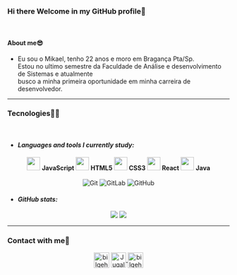 ### Hi there Welcome in my GitHub profile👋
  </br>

#### About me😎
  - Eu sou o Mikael, tenho 22 anos e moro em Bragança Pta/Sp.</br>
  Estou no ultimo semestre da Faculdade de Análise e desenvolvimento de Sistemas e
  atualmente</br> busco a minha primeira oportunidade em minha carreira de desenvolvedor.

---

### Tecnologies🚀🚀
</br>

- #### <i>Languages and tools I currently study:</i>

<div align="center">
 
<img height="30" src="https://www.flaticon.com/svg/static/icons/svg/919/919828.svg"/> <strong> JavaScript </strong> 
<img height="30" src="https://www.flaticon.com/svg/static/icons/svg/888/888859.svg"/> <strong> HTML5 </strong> 
<img height="30" src="https://www.flaticon.com/svg/static/icons/svg/888/888847.svg"/> <strong> CSS3 </strong> 
<img height="30" src="https://www.flaticon.com/svg/static/icons/svg/919/919851.svg"/> <strong> React</strong>
<img height="30" src="https://www.flaticon.com/svg/static/icons/svg/226/226777.svg"/> <strong> Java </strong>
</br></br>
![Git](https://img.shields.io/badge/-Git-%23F05032?style=flat-square&logo=git&logoColor=%23ffffff)
![GitLab](https://img.shields.io/badge/-GitLab-FCA121?style=flat-square&logo=gitlab)
![GitHub](https://img.shields.io/badge/-GitHub-181717?style=flat-square&logo=github)

</div>

- #### <i>GitHub stats:</i>
<p align="center">
  <img src="https://github-readme-stats.vercel.app/api?username=MikaelOM&hide=stars&show_icons=true&theme=algolia&line_height=32">
  <img src="https://github-readme-stats.vercel.app/api/top-langs/?username=MikaelOM&count_private=true&theme=algolia">
</p>

---

### Contact with me📌

<div align="center">

[<img align="center" alt="bilgehangecici | LinkedIn" width="35px" src="https://i.pinimg.com/originals/de/b4/6f/deb46f02a59e3b3a2aa58fac16290d63.gif" link=https://https://www.linkedin.com/in/mikael-magalhães-207842173 />][linkedin]
<a href="mailto:mikael.omagalhaes@gmail.com">
  <img align="center" alt="Jugal Bhatt | Gmail" width="34px" src="https://github.com/TheDudeThatCode/TheDudeThatCode/blob/master/Assets/Gmail.svg" />
</a>
[<img align="center" alt="bilgehangecici | Instagram" width="35px" src="https://thumbs.gfycat.com/OrnateOrneryFoal-max-1mb.gif" />][instagram]
              
</div>

[linkedin]:https://www.linkedin.com/in/mikael-magalhães-207842173
[instagram]:https://www.instagram.com/mikael_henrique__/



<!--
**MikaelOM/MikaelOM** is a ✨ _special_ ✨ repository because its `README.md` (this file) appears on your GitHub profile.

Here are some ideas to get you started:

- 🔭 I’m currently working on ...
- 🌱 I’m currently learning ...
- 👯 I’m looking to collaborate on ...
- 🤔 I’m looking for help with ...
- 💬 Ask me about ...
- 📫 How to reach me: ...
- 😄 Pronouns: ...
- ⚡ Fun fact: ...
-->
